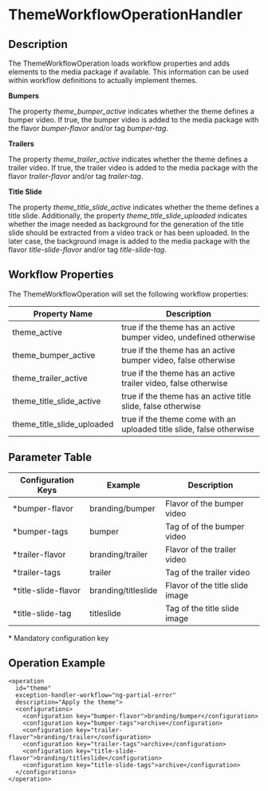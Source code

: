 # ThemeWorkflowOperationHandler

## Description
The ThemeWorkflowOperation loads workflow properties and adds elements to the media package if available. 
This information can be used within workflow definitions to actually implement themes.

**Bumpers**

The property *theme_bumper_active* indicates whether the theme defines a bumper video. If true, the bumper video
is added to the media package with the flavor *bumper-flavor* and/or tag *bumper-tag*.

**Trailers**

The property *theme_trailer_active* indicates whether the theme defines a trailer video. If true, the trailer video
is added to the media package with the flavor *trailer-flavor* and/or tag *trailer-tag*.

**Title Slide**

The property *theme_title_slide_active* indicates whether the theme defines a title slide. Additionally, the
property *theme_title_slide_uploaded* indicates whether the image needed as background for the generation
of the title slide should be extracted from a video track or has been uploaded. In the later case,
the background image is added to the media package with the flavor *title-slide-flavor* and/or tag *title-slide-tag*.

## Workflow Properties

The ThemeWorkflowOperation will set the following workflow properties:

|Property Name             |Description                                                          |
|--------------------------|---------------------------------------------------------------------|
|theme_active              |true if the theme has an active bumper video, undefined otherwise    |
|theme_bumper_active       |true if the theme has an active bumper video, false otherwise        |
|theme_trailer_active      |true if the theme has an active trailer video, false otherwise       |
|theme_title_slide_active  |true if the theme has an active title slide, false otherwise         |
|theme_title_slide_uploaded|true if the theme come with an uploaded title slide, false otherwise |

## Parameter Table

|Configuration Keys |Example             |Description                    |
|-------------------|--------------------|-------------------------------|
|*bumper-flavor     |branding/bumper     |Flavor of the bumper video     |
|*bumper-tags       |bumper              |Tag of of the bumper video     |
|*trailer-flavor    |branding/trailer    |Flavor of the trailer video    |
|*trailer-tags      |trailer             |Tag of the trailer video       |
|*title-slide-flavor|branding/titleslide |Flavor of the title slide image|
|*title-slide-tag   |titleslide          |Tag of the title slide image   |

\* Mandatory configuration key

## Operation Example

    <operation
      id="theme"
      exception-handler-workflow="ng-partial-error"
      description="Apply the theme">
      <configurations>
        <configuration key="bumper-flavor">branding/bumper</configuration>
        <configuration key="bumper-tags">archive</configuration>
        <configuration key="trailer-flavor">branding/trailer</configuration>
        <configuration key="trailer-tags">archive</configuration>
        <configuration key="title-slide-flavor">branding/titleslide</configuration>
        <configuration key="title-slide-tags">archive</configuration>
      </configurations>
    </operation>


